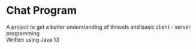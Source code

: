 # Chat Program

A project to get a better understanding of threads and basic
client - server programming\
Written using Java 13